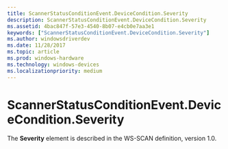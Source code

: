 ```yaml
---
title: ScannerStatusConditionEvent.DeviceCondition.Severity
description: ScannerStatusConditionEvent.DeviceCondition.Severity
ms.assetid: 4bac847f-57e3-4540-8b07-e4cb0e7aa3e1
keywords: ["ScannerStatusConditionEvent.DeviceCondition.Severity"]
ms.author: windowsdriverdev
ms.date: 11/28/2017
ms.topic: article
ms.prod: windows-hardware
ms.technology: windows-devices
ms.localizationpriority: medium
---
```


# ScannerStatusConditionEvent.DeviceCondition.Severity


The **Severity** element is described in the WS-SCAN definition, version 1.0.

 

 





